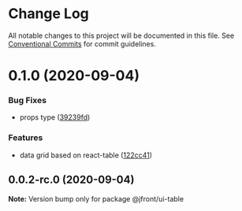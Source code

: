 # Change Log

All notable changes to this project will be documented in this file.
See [Conventional Commits](https://conventionalcommits.org) for commit guidelines.

# 0.1.0 (2020-09-04)


### Bug Fixes

* props type ([39239fd](https://github.com/Jepria/jfront-ui/commit/39239fde7a296f1983efb8eecfc05ee3853cd7a0))


### Features

* data grid based on react-table ([122cc41](https://github.com/Jepria/jfront-ui/commit/122cc41ac883337a140fdc745893ab00cb0cd37a))





## 0.0.2-rc.0 (2020-09-04)

**Note:** Version bump only for package @jfront/ui-table
